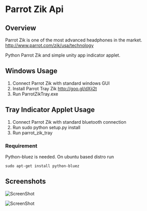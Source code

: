 Parrot Zik Api
========

## Overview

Parrot Zik is one of the most advanced headphones in the market. 
http://www.parrot.com/zik/usa/technology


Python Parrot Zik and simple unity app indicator applet.

## Windows Usage

1. Connect Parrot Zik with standard windows GUI
2. Install Parrot Tray Zik
http://goo.gl/dXij2t
3. Run ParrotZikTray.exe

## Tray Indicator Applet Usage

1. Connect Parrot Zik with standard bluetooth connection 
2. Run sudo python setup.py install
3. Run parrot_zik_tray

### Requirement

Python-bluez is needed. On ubuntu based distro run

````
sudo apt-get install python-bluez
````

## Screenshots

![ScreenShot](https://dl.dropboxusercontent.com/u/4907241/ParrotZikTray.png "Unity App Indicator Applet")

![ScreenShot](https://dl.dropboxusercontent.com/u/4907241/traywin32.png "Windows tray utility")

